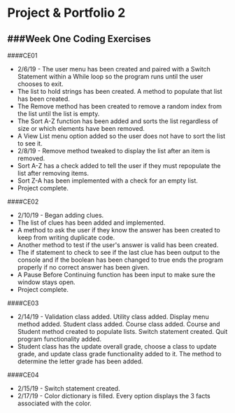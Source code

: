 # Project & Portfolio 2
###Week One Coding Exercises
--
####CE01 
- 2/6/19 - The user menu has been created and paired with a Switch Statement within a While loop so the program runs until the user chooses to exit.
- The list to hold strings has been created. A method to populate that list has been created.
- The Remove method has been created to remove a random index from the list until the list is empty. 
- The Sort A-Z function has been added and sorts the list regardless of size or which elements have been removed. 
- A View List menu option added so the user does not have to sort the list to see it. 
- 2/8/19 - Remove method tweaked to display the list after an item is removed. 
- Sort A-Z has a check added to tell the user if they must repopulate the list after removing items. 
- Sort Z-A has been implemented with a check for an empty list.
- Project complete.

####CE02
- 2/10/19 - Began adding clues.
- The list of clues has been added and implemented.
- A method to ask the user if they know the answer has been created to keep from writing duplicate code.
- Another method to test if the user's answer is valid has been created.
- The if statement to check to see if the last clue has been output to the console and if the boolean has been changed to true ends the program properly if no correct answer has been given.
- A Pause Before Continuing function has been input to make sure the window stays open.
- Project complete.

####CE03
- 2/14/19 - Validation class added. Utility class added. Display menu method added. Student class added. Course class added. Course and Student method created to populate lists. Switch statement created. Quit program functionality added.
- Student class has the update overall grade, choose a class to update grade, and update class grade functionality added to it. The method to determine the letter grade has been added.

####CE04
- 2/15/19 - Switch statement created. 
- 2/17/19 - Color dictionary is filled. Every option displays the 3 facts associated with the color.


